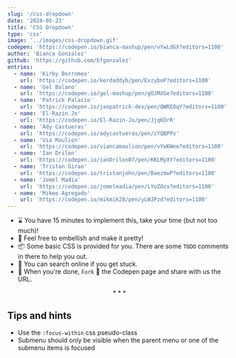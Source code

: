 ```yaml
---
slug: '/css-dropdown'
date: '2024-05-23'
title: 'CSS Dropdown'
type: 'css'
image: '../images/css-dropdown.gif'
codepen: 'https://codepen.io/bianca-mashup/pen/vYwLdGX?editors=1100'
author: 'Bianca Gonzalez'
github: 'https://github.com/bfgonzalez'
entries:
  - name: 'Kirby Borromeo'
    url: 'https://codepen.io/kerdaddyb/pen/ExzyboP?editors=1100'
  - name: 'Gel Balano'
    url: 'https://codepen.io/gel-mashup/pen/gOJMXGe?editors=1100'
  - name: 'Patrick Palacio'
    url: 'https://codepen.io/janpatrick-dev/pen/QWREOqY?editors=1100'
  - name: 'El-Razin Jo'
    url: 'https://codepen.io/El-Razin-Jo/pen/JjqKOrR'
  - name: 'Ady Castueras'
    url: 'https://codepen.io/adycastueras/pen/zYQBPPv'
  - name: 'Via Maulion'
    url: 'https://codepen.io/viancamaulion/pen/vYwKWee?editors=1100'
  - name: 'Ian Drilon'
    url: 'https://codepen.io/ianDrilon07/pen/KKLMyXY?editors=1100'
  - name: 'Tristan Girao'
    url: 'https://codepen.io/tristanjohn/pen/BaezmwP?editors=1100'
  - name: 'Jomel Madia'
    url: 'https://codepen.io/jomelmadia/pen/LYoZOzx?editors=1100'
  - name: 'Mikee Agregado'
    url: 'https://codepen.io/mikmik28/pen/yLWJPzd?editors=1100'
---
```


* ⌛ You have 15 minutes to implement this, take your time (but not too much)!
* 💅 Feel free to embellish and make it pretty!
* 📦 Some basic CSS is provided for you. There are some `TODO` comments in there to help you out.
* 🧙 You can search online if you get stuck.
* 🎉 When you're done, `Fork` 🍴 the Codepen page and share with us the URL.

<p align='center'>* * *</p>

## Tips and hints

- Use the `:focus-within` css pseudo-class
- Submenu should only be visible when the parent menu or one of the submenu items is focused